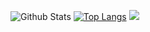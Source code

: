 ![Github Stats](https://github-readme-stats.vercel.app/api?username=Damnun&show_icons=true&theme=vue-dark)
[![Top Langs](https://github-readme-stats.vercel.app/api/top-langs/?username=Damnun&layout=compact)](https://github.com/anuraghazra/github-readme-stats)
[![](http://mazassumnida.wtf/api/v2/generate_badge?boj=universe_lee)](https://www.acmicpc.net/user/universe_lee)
